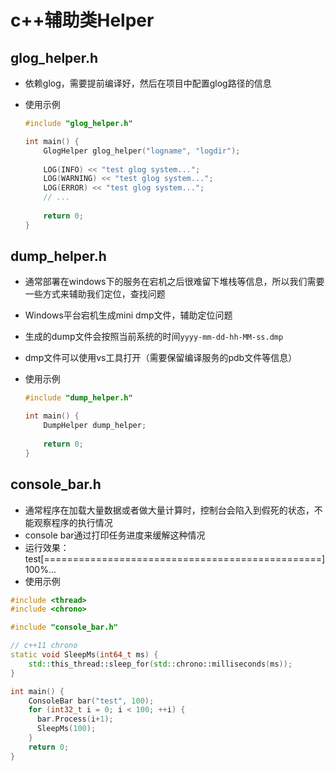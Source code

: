 # c++辅助类Helper

## glog_helper.h

- 依赖glog，需要提前编译好，然后在项目中配置glog路径的信息

- 使用示例

  ```c++
  #include "glog_helper.h"
  
  int main() {
      GlogHelper glog_helper("logname", "logdir");
      
      LOG(INFO) << "test glog system...";
      LOG(WARNING) << "test glog system...";
      LOG(ERROR) << "test glog system...";
      // ...
      
      return 0;
  }
  ```

## dump_helper.h

- 通常部署在windows下的服务在宕机之后很难留下堆栈等信息，所以我们需要一些方式来辅助我们定位，查找问题

- Windows平台宕机生成mini dmp文件，辅助定位问题

- 生成的dump文件会按照当前系统的时间`yyyy-mm-dd-hh-MM-ss.dmp`

- dmp文件可以使用vs工具打开（需要保留编译服务的pdb文件等信息）

- 使用示例

  ```c++
  #include "dump_helper.h"
  
  int main() {
      DumpHelper dump_helper;
      
      return 0;
  }
  ```

## console_bar.h

- 通常程序在加载大量数据或者做大量计算时，控制台会陷入到假死的状态，不能观察程序的执行情况
- console bar通过打印任务进度来缓解这种情况
- 运行效果：test\[================================================] 100%...
- 使用示例

```c++
#include <thread>
#include <chrono>

#include "console_bar.h"

// c++11 chrono
static void SleepMs(int64_t ms) {
	std::this_thread::sleep_for(std::chrono::milliseconds(ms));
}

int main() {
    ConsoleBar bar("test", 100);
    for (int32_t i = 0; i < 100; ++i) {
      bar.Process(i+1);
      SleepMs(100);
    }
    return 0;
}
```
  
